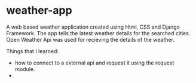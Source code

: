 # weather-app
A web based weather application created using Html, CSS and Django Framework.
The app tells the latest weather details for the searched cities.
Open Weather Api was used for recieving the details of the weather.



Things that I learned:
* how to connect to a external api and request it using the request module.
* 
